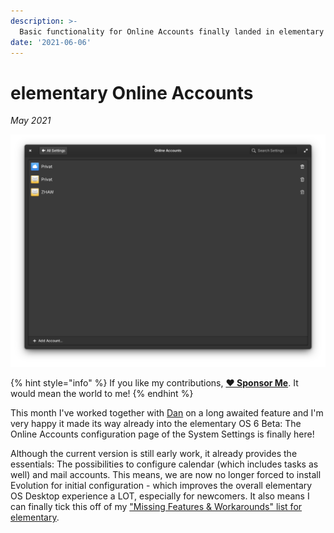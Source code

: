 ```yaml
---
description: >-
  Basic functionality for Online Accounts finally landed in elementary OS 6 Beta!
date: '2021-06-06'
---
```


# elementary Online Accounts

_May 2021_

![elementary Online Accounts](../.gitbook/assets/elementary-online-accounts.png)

{% hint style="info" %}
If you like my contributions, [**❤️ Sponsor Me**](https://github.com/sponsors/marbetschar). It would mean the world to me!
{% endhint %}

This month I've worked together with [Dan](https://github.com/danrabbit) on a long awaited feature and I'm very happy it made its way already into the elementary OS 6 Beta: The Online Accounts configuration page of the System Settings is finally here!

Although the current version is still early work, it already provides the essentials: The possibilities to configure calendar (which includes tasks as well) and mail accounts. This means, we are now no longer forced to install Evolution for initial configuration - which improves the overall elementary OS Desktop experience a LOT, especially for newcomers. It also means I can finally tick this off of my ["Missing Features & Workarounds" list for elementary](https://www.marco.betschart.name/areas/elementary-os/missing-features-and-workarounds#online-accounts).